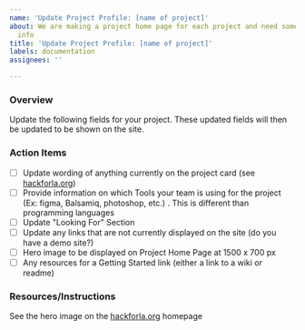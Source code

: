 ```yaml
---
name: 'Update Project Profile: [name of project]'
about: We are making a project home page for each project and need some additional
  info
title: 'Update Project Profile: [name of project]'
labels: documentation
assignees: ''

---
```


### Overview
Update the following fields for your project. These updated fields will then be updated to be shown on the site.

### Action Items
- [ ] Update wording of anything currently on the project card (see [hackforla.org](https://www.hackforla.org/))
- [ ] Provide information on which Tools your team is using for the project (Ex: figma, Balsamiq, photoshop, etc.) . This is different than programming languages
- [ ] Update "Looking For" Section
- [ ] Update any links that are not currently displayed on the site (do you have a demo site?)
- [ ] Hero image to be displayed on Project Home Page at 1500 x 700 px
- [ ] Any resources for a Getting Started link (either a link to a wiki or readme)

### Resources/Instructions
See the hero image on the [hackforla.org](https://www.hackforla.org/) homepage
